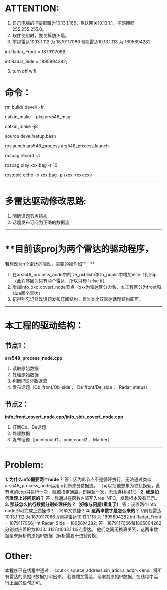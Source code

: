 # **ATTENTION**:
1. 自己电脑的IP要配置为10.13.1.166，默认网关10.13.1.1，子网掩码255.255.255.0。
2. 软件使用时，要关掉防火墙。
3. 前视雷达10.13.1.112 为 1879117066
  侧视雷达10.13.1.113 为 1895894282

int Radar_Front = 1879117066;

int Radar_Side  = 1895894282;

5. turn off wifi

# **命令：**

rm build/ devel/ -fr

catkin_make --pkg ars548_msg

catkin_make -j8


source devel/setup.bash

roslaunch ars548_process ars548_process.launch

rosbag record -a

rosbag play xxx.bag -r 10

rostopic echo -b xxx.bag -p /xxx >xxx.cxv

-----------------------------
# **多雷达驱动修改思路:**
1. 明确话题节点结构
2. 话题发布订阅为正确的数据流
-----------------------------
# **目前该proj为两个雷达的驱动程序，
若想改为n个雷达的驱动，需要的操作如下：**
1. 在ars548_process_node中的De_publish和Ob_publis中增加else if判断ip（此程序因为只有两个雷达，所以只有if else if）
2. 增加info_xxx_covert_node节点（xxx为雷达区分命名，本工程区分为front和side两个雷达）
3. 记得别忘记修改话题发布订阅结构，具体类比双雷达话题结构即可。
-----------------------------
# **本工程的驱动结构：**
## 节点1：
**ars548_process_node.cpp**
1. 读取原始数据
2. 处理原始数据
3. 判断IP区分数据流
4. 发布话题（Ob_front/Ob_side 、 De_front/De_side 、 Radar_status）
## 节点2：
**info_front_covert_node.cpp/info_side_covert_node.cpp**
1. 订阅Ob、De话题
2. 处理数据
3. 发布话题（pointcould1 、pointcould2 、Marker）
----------------------------------
# **Problem:**
**1. 为什么info需要两个node？**
答：因为此节点不是循环执行，无法通过类似ars548_process_node运用ip判断来分数据流。
（可以把他想象为铁轨换轨，此节点的cpp只执行一次，赋值指定通路，即换轨一次，无法连续换轨）
**2. 我是如何发现上述问题的？**
答：我通过在函数内部写入ros INFO，发现根本没有显示。
**3. 那该怎么执行数据分别处理任务？（好像与问题1重复了）**
答：设置两个info node即可完成上述操作！！简单又快捷！
**4. 这两串数字是怎么来的？**
//前视雷达10.13.1.112 为 1879117066
//侧视雷达10.13.1.113 为 1895894282
int Radar_Front = 1879117066;
int Radar_Side  = 1895894282;
答：1879117066和1895894282分别对应着IP为10.13.1.112和10.13.1.113点雷达。
他们之间无换算关系，这两串数据是未解析的原始IP数据（解析需要十进制转换）
# Other:
本程序已在线程中通过：
cout<< source_address.sin_addr.s_addr<<endl;
将所有雷达的原始IP数据打印出来。
若要增加雷达，读取其原始IP数据，在线程中运行上面的语句即可。


